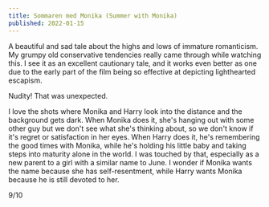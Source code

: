 ```yaml
---
title: Sommaren med Monika (Summer with Monika)
published: 2022-01-15
---
```


A beautiful and sad tale about the highs and lows of immature romanticism. My grumpy old conservative tendencies really came through while watching this. I see it as an excellent cautionary tale, and it works even better as one due to the early part of the film being so effective at depicting lighthearted escapism.

Nudity! That was unexpected.

I love the shots where Monika and Harry look into the distance and the background gets dark. When Monika does it, she's hanging out with some other guy but we don't see what she's thinking about, so we don't know if it's regret or satisfaction in her eyes. When Harry does it, he's remembering the good times with Monika, while he's holding his little baby and taking steps into maturity alone in the world. I was touched by that, especially as a new parent to a girl with a similar name to June. I wonder if Monika wants the name because she has self-resentment, while Harry wants Monika because he is still devoted to her.

9/10
